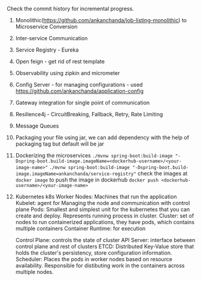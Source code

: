 Check the commit history for incremental progress.

1. Monolithic(https://github.com/ankanchanda/job-listing-monolithic) to Microservice Conversion
2. Inter-service Communication
3. Service Registry - Eureka
4. Open feign - get rid of rest template
5. Observability using zipkin and micrometer
6. Config Server - for managing configurations - used https://github.com/ankanchanda/application-config
7. Gateway integration for single point of communication
8. Resilience4j - CircuitBreaking, Fallback, Retry, Rate Limiting
9. Message Queues
10. Packaging your file using jar, we can add dependency with the help of packaging tag but default will be jar
11. Dockerizing the microservices
	`./mvnw spring-boot:build-image "-Dspring-boot.build-image.imageName=<dockerhub-username>/<your-image-name>"`
    	`./mvnw spring-boot:build-image "-Dspring-boot.build-image.imageName=ankanchanda/service-registry"`
        check the images at `docker image`
        to push the image in dockerhub `docker push <dockerhub-username>/<your-image-name>`
12. Kubernetes k8s
	Worker Nodes: Machines that run the application
	Kubelet: agent for Managing the node and communication with control plane
	Pods: Smallest and simplest unit for the kubernetes that you can create and deploy. Represents running process in cluster.
	Cluster: set of nodes to run containerized applications, they have pods, which contains multiple containers
	Container Runtime: for execution

	Control Plane: controls the state of cluster
	API Server: interface between control plane and rest of clusters
	ETCD: Distributed Key-Value store that holds the cluster's persistency, store configuration information.
	Scheduler: Places the pods in worker nodes based on resource availability. Responsible for distibuting work in the containers across multiple nodes.
